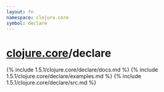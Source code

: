 ```yaml
---
layout: fn
namespace: clojure.core
symbol: declare
---
```


# [clojure.core](../)/declare

{% include 1.5.1/clojure.core/declare/docs.md %}
{% include 1.5.1/clojure.core/declare/examples.md %}
{% include 1.5.1/clojure.core/declare/src.md %}

